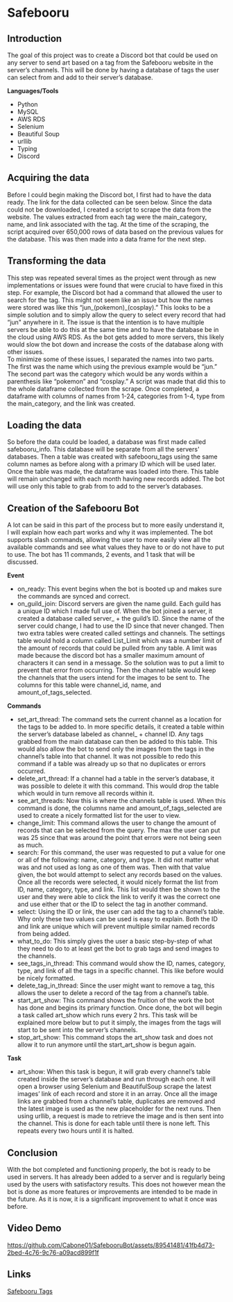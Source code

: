 # Safebooru

## Introduction

The goal of this project was to create a Discord bot that could be used on any server to send art based on a tag from the Safebooru website in the server’s channels. This will be done by having a database of tags the user can select from and add to their server’s database.    

**Languages/Tools**
* Python
* MySQL
* AWS RDS
* Selenium
* Beautiful Soup
* urllib
* Typing
* Discord

## Acquiring the data
Before I could begin making the Discord bot, I first had to have the data ready. The link for the data collected can be seen below. Since the data could not be downloaded, I created a script to scrape the data from the website. The values extracted from each tag were the main_category, name, and link associated with the tag. At the time of the scraping, the script acquired over 650,000 rows of data based on the previous values for the database. This was then made into a data frame for the next step.

## Transforming the data
This step was repeated several times as the project went through as new implementations or issues were found that were crucial to have fixed in this step. For example, the Discord bot had a command that allowed the user to search for the tag. This might not seem like an issue but how the names were stored was like this “jun_(pokemon)_(cosplay).” This looks to be a simple solution and to simply allow the query to select every record that had “jun" anywhere in it. The issue is that the intention is to have multiple servers be able to do this at the same time and to have the database be in the cloud using AWS RDS. As the bot gets added to more servers, this likely would slow the bot down and increase the costs of the database along with other issues.    
To minimize some of these issues, I separated the names into two parts. The first was the name which using the previous example would be “jun.” The second part was the category which would be any words within a parenthesis like “pokemon” and “cosplay.” A script was made that did this to the whole dataframe collected from the scrape. Once completed, a dataframe with columns of names from 1-24, categories from 1-4, type from the main_category, and the link was created.    

## Loading the data
So before the data could be loaded, a database was first made called safebooru_info. This database will be separate from all the servers' databases. Then a table was created with safebooru_tags using the same column names as before along with a primary ID which will be used later. Once the table was made, the dataframe was loaded into there. This table will remain unchanged with each month having new records added. The bot will use only this table to grab from to add to the server’s databases.    

## Creation of the Safebooru Bot
A lot can be said in this part of the process but to more easily understand it, I will explain how each part works and why it was implemented. The bot supports slash commands, allowing the user to more easily view all the available commands and see what values they have to or do not have to put to use. The bot has 11 commands, 2 events, and 1 task that will be discussed.    

**Event**
* on_ready: This event begins when the bot is booted up and makes sure the commands are synced and correct.
* on_guild_join: Discord servers are given the name guild. Each guild has a unique ID which I made full use of. When the bot joined a server, it created a database called server_ + the guild’s ID. Since the name of the server could change, I had to use the ID since that never changed. Then two extra tables were created called settings and channels. The settings table would hold a column called List_Limit which was a number limit of the amount of records that could be pulled from any table. A limit was made because the discord bot has a smaller maximum amount of characters it can send in a message. So the solution was to put a limit to prevent that error from occurring. Then the channel table would keep the channels that the users intend for the images to be sent to. The columns for this table were channel_id, name, and amount_of_tags_selected.     

**Commands**
* set_art_thread: The command sets the current channel as a location for the tags to be added to. In more specific details, it created a table within the server’s database labeled as channel_ + channel ID. Any tags grabbed from the main database can then be added to this table. This would also allow the bot to send only the images from the tags in the channel’s table into that channel. It was not possible to redo this command if a table was already up so that no duplicates or errors occurred.
* delete_art_thread: If a channel had a table in the server’s database, it was possible to delete it with this command. This would drop the table which would in turn remove all records within it. 
* see_art_threads: Now this is where the channels table is used. When this command is done, the columns name and amount_of_tags_selected are used to create a nicely formatted list for the user to view.
* change_limit: This command allows the user to change the amount of records that can be selected from the query. The max the user can put was 25 since that was around the point that errors were not being seen as much.
* search: For this command, the user was requested to put a value for one or all of the following: name, category, and type. It did not matter what was and not used as long as one of them was. Then with that value given, the bot would attempt to select any records based on the values. Once all the records were selected, it would nicely format the list from ID, name, category, type, and link. This list would then be shown to the user and they were able to click the link to verify it was the correct one and use either that or the ID to select the tag in another command.
* select: Using the ID or link, the user can add the tag to a channel’s table. Why only these two values can be used is easy to explain. Both the ID and link are unique which will prevent multiple similar named records from being added. 
* what_to_do: This simply gives the user a basic step-by-step of what they need to do to at least get the bot to grab tags and send images to the channels.
* see_tags_in_thread: This command would show the ID, names, category, type, and link of all the tags in a specific channel. This like before would be nicely formatted.
* delete_tag_in_thread: Since the user might want to remove a tag, this allows the user to delete a record of the tag from a channel’s table.
* start_art_show: This command shows the fruition of the work the bot has done and begins its primary function. Once done, the bot will begin a task called art_show which runs every 2 hrs. This task will be explained more below but to put it simply, the images from the tags will start to be sent into the server’s channels.
* stop_art_show: This command stops the art_show task and does not allow it to run anymore until the start_art_show is begun again.    

**Task**
* art_show: When this task is begun, it will grab every channel’s table created inside the server’s database and run through each one. It will open a browser using Selenium and BeautifulSoup scrape the latest images’ link of each record and store it in an array. Once all the image links are grabbed from a channel’s table, duplicates are removed and the latest image is used as the new placeholder for the next runs. Then using urllib, a request is made to retrieve the image and is then sent into the channel. This is done for each table until there is none left. This repeats every two hours until it is halted.

## Conclusion
With the bot completed and functioning properly, the bot is ready to be used in servers. It has already been added to a server and is regularly being used by the users with satisfactory results. This does not however mean the bot is done as more features or improvements are intended to be made in the future. As it is now, it is a significant improvement to what it once was before.

## Video Demo
https://github.com/Cabone01/SafebooruBot/assets/89541481/41fb4d73-2bed-4c76-9c76-a09acd899f1f    

## Links
[Safebooru Tags](https://safebooru.org/index.php?page=tags&s=list)

